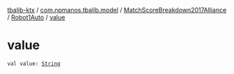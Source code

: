 [tbalib-ktx](../../../index.md) / [com.npmanos.tbalib.model](../../index.md) / [MatchScoreBreakdown2017Alliance](../index.md) / [Robot1Auto](index.md) / [value](./value.md)

# value

`val value: `[`String`](https://kotlinlang.org/api/latest/jvm/stdlib/kotlin/-string/index.html)